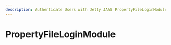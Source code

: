 ```yaml
---
description: Authenticate Users with Jetty JAAS PropertyFileLoginModule
---
```


# PropertyFileLoginModule


